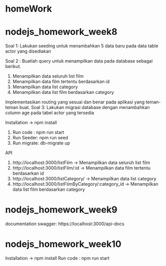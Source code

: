 # homeWork
# nodejs_homework_week8
Soal 1: Lakukan seeding untuk menambahkan 5 data baru pada data table actor yang
disediakan

Soal 2 : Buatlah query untuk menampilkan data pada database sebagai berikut.
1. Menampilkan data seluruh list film
2. Menampilkan data film tertentu berdasarkan id
3. Menampilkan data list category
4. Menampilkan data list film berdasarkan category

Implementasikan routing yang sesuai dan benar pada aplikasi yang teman-teman buat.
Soal 3: Lakukan migrasi database dengan menambahkan column age pada tabel actor yang
tersedia

Installation -> npm install

1. Run code : npm run start
2. Run Seeder: npm run seed
3. Run migrate: db-migrate up

API
1. http://localhost:3000/listFilm -> Menampilkan data seluruh list film
2. http://localhost:3000/listFilm/:id -> Menampilkan data film tertentu berdasarkan id
3. http://localhost:3000/listCategory/ -> Menampilkan data list category
4. http://localhost:3000/listFilmByCategory/:category_id -> Menampilkan data list film berdasarkan category

# nodejs_homework_week9

documentation swagger: https://localhost:3000/api-docs

# nodejs_homework_week10

Installation -> npm install
Run code : npm run start

